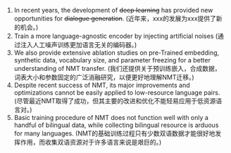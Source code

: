 1. In recent years, the development of ~~deep learning~~ has provided new opportunities for ~~dialogue generation~~. (近年来，xxx的发展为xxx提供了新的机会。)
2. Train a more language-agnostic encoder by injecting artificial noises (通过注入人工噪声训练更加语言无关的编码器。)
3. We also provide extensive ablation studies on pre-Trained embedding, synthetic data, vocabulary size, and parameter freezing for a better understanding of NMT transfer. (我们还提供关于预训练嵌入，合成数据，词表大小和参数固定的广泛消融研究，以便更好地理解NMT迁移。)
4. Despite recent success of NMT, its major improvements and optimizations cannot be easily applied to low-resource language pairs. (尽管最近NMT取得了成功，但其主要的改进和优化不能轻易应用于低资源语言对。)
5. Basic training procedure of NMT does not function well with only a handful of bilingual data, while collecting bilingual resource is arduous for many languages. (NMT的基础训练过程只有少数双语数据才能很好地发挥作用，而收集双语资源对于许多语言来说是艰巨的。)